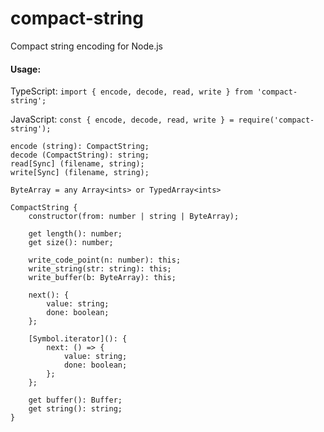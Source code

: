 # compact-string

Compact string encoding for Node.js

#### Usage:

TypeScript: `import { encode, decode, read, write } from 'compact-string';`

JavaScript: `const { encode, decode, read, write } = require('compact-string');`

```
encode (string): CompactString;
decode (CompactString): string;
read[Sync] (filename, string);
write[Sync] (filename, string);

ByteArray = any Array<ints> or TypedArray<ints>

CompactString {
    constructor(from: number | string | ByteArray);

    get length(): number;
    get size(): number;

    write_code_point(n: number): this;
    write_string(str: string): this;
    write_buffer(b: ByteArray): this;

    next(): {
        value: string;
        done: boolean;
    };

    [Symbol.iterator](): {
        next: () => {
            value: string;
            done: boolean;
        };
    };

    get buffer(): Buffer;
    get string(): string;
}
```
